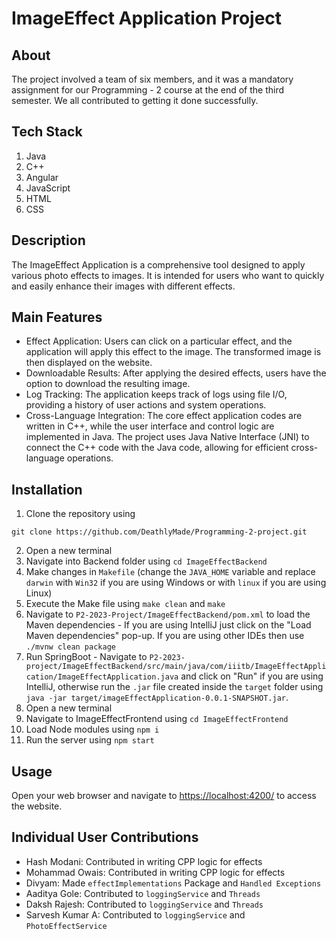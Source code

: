 # ImageEffect Application Project

## About
The project involved a team of six members, and it was a mandatory assignment for our Programming - 2 course at the end of the third semester. We all contributed to getting it done successfully.

## Tech Stack
1. Java
2. C++
3. Angular
4. JavaScript
5. HTML
6. CSS

## Description
The ImageEffect Application is a comprehensive tool designed to apply various photo effects to images. It is intended for users who want to quickly and easily enhance their images with different effects.

## Main Features
- Effect Application: Users can click on a particular effect, and the application will apply this effect to the image. The transformed image is then displayed on the website.
- Downloadable Results: After applying the desired effects, users have the option to download the resulting image.
- Log Tracking: The application keeps track of logs using file I/O, providing a history of user actions and system operations.
- Cross-Language Integration: The core effect application codes are written in C++, while the user interface and control logic are implemented in Java. The project uses Java Native Interface (JNI) to connect the C++ code with the Java code, allowing for efficient cross-language operations.

## Installation
1. Clone the repository using
```
git clone https://github.com/DeathlyMade/Programming-2-project.git
```
2. Open a new terminal
3. Navigate into Backend folder using `cd ImageEffectBackend`
4. Make changes in `Makefile` (change the `JAVA_HOME` variable and replace `darwin` with `Win32` if you are using Windows or with `linux` if you are using Linux)
5. Execute the Make file using `make clean` and `make`
6. Navigate to `P2-2023-Project/ImageEffectBackend/pom.xml` to load the Maven dependencies  - If you are using IntelliJ just click on the "Load Maven dependencies" pop-up. If you are using other IDEs then use `./mvnw clean package`
7. Run SpringBoot - Navigate to `P2-2023-project/ImageEffectBackend/src/main/java/com/iiitb/ImageEffectApplication/ImageEffectApplication.java` and click on "Run" if you are using IntelliJ, otherwise run the `.jar` file created inside the `target` folder using `java -jar target/imageEffectApplication-0.0.1-SNAPSHOT.jar`.
8. Open a new terminal
9. Navigate to ImageEffectFrontend using `cd ImageEffectFrontend`
10. Load Node modules using `npm i`
11. Run the server using `npm start`

## Usage
Open your web browser and navigate to [https://localhost:4200/](https://localhost:4200/) to access the website.

## Individual User Contributions

- Hash Modani: Contributed in writing CPP logic for effects
- Mohammad Owais: Contributed in writing CPP logic for effects
- Divyam: Made `effectImplementations` Package and `Handled Exceptions`
- Aaditya Gole: Contributed to `loggingService` and `Threads`
- Daksh Rajesh: Contributed to `loggingService` and `Threads`
- Sarvesh Kumar A: Contributed to `loggingService` and `PhotoEffectService`
